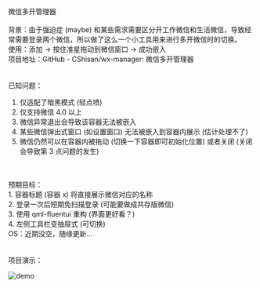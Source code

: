 微信多开管理器
<br>
<br>
背景：由于强迫症 (maybe) 和某些需求需要区分开工作微信和生活微信，导致经常需要登录两个微信，所以做了这么一个小工具用来进行多开微信时的切换。<br>
使用：添加 -> 按住准星拖动到微信窗口 -> 成功嵌入<br>
项目地址：GitHub - CShisan/wx-manager: 微信多开管理器<br>
<br>
<br>
已知问题：<br>
1. 仅适配了暗黑模式 (轻点喷)<br>
2. 仅支持微信 4.0 以上<br>
3. 微信异常退出会导致该容器无法被嵌入<br>
4. 某些微信弹出式窗口 (如设置窗口) 无法被嵌入到容器内展示 (估计处理不了)<br>
5. 微信仍然可以在容器内被拖动 (切换一下容器即可初始化位置) 或者关闭 (关闭会导致第 3 点问题的发生)<br>
<br>
<br>
预期目标：<br>
1. 容器标题 (容器 x) 将直接展示微信对应的名称<br>
2. 登录一次后短期免扫描登录 (可能要做成共存版微信)<br>
3. 使用 qml-fluentui 重构 (界面更好看？)<br>
4. 左侧工具栏变抽屉式 (可切换)
<br>
OS：近期没空，随缘更新…<br>
<br>
<br>
项目演示：<br>

![demo](https://github.com/user-attachments/assets/4aa96b9a-e00d-4698-8efb-03474b97cf46)


